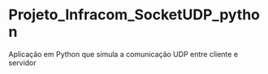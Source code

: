 # Projeto_Infracom_SocketUDP_python
Aplicação em Python que simula a comunicação UDP entre cliente e servidor
